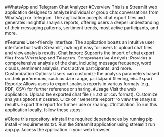 #WhatsApp and Telegram Chat Analyzer
#Overview
This is a Streamlit web application designed to analyze individual or group chat conversations from WhatsApp or Telegram. The application accepts chat export files and generates insightful analysis reports, offering users a deeper understanding of their messaging patterns, sentiment trends, most active participants, and more.

#Features
User-friendly Interface: The application boasts an intuitive user interface built with Streamlit, making it easy for users to upload chat files and view analysis results.
Chat Import: Supports the import of chat export files from WhatsApp and Telegram.
Comprehensive Analysis: Provides a comprehensive analysis of the chat, including message frequency, word clouds, sentiment analysis, most active participants, and more.
Customization Options: Users can customize the analysis parameters based on their preferences, such as date range, participant filtering, etc.
Export Reports: Allows users to export analysis reports in various formats (e.g., PDF, CSV) for further reference or sharing.
#Usage
Visit the web application.
Upload the exported chat file (in .txt or .csv format).
Customize analysis options if desired.
Click on "Generate Report" to view the analysis results.
Export the report for further use or sharing.
#Installation
To run this application locally, follow these steps:

#Clone this repository.
#Install the required dependencies by running pip install -r requirements.txt.
Run the Streamlit application using streamlit run app.py.
Access the application in your web browser.
